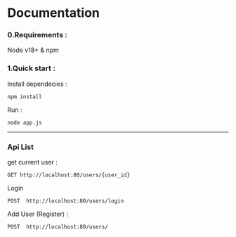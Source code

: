 # Documentation 

### 0.Requirements :
Node v18+ & npm

### 1.Quick start : 
Install dependecies : 
```
npm install
```

Run :
```
node app.js
```

---
### Api List

get current user : 
```
GET http://localhost:80/users/{user_id}
```
Login 
```
POST  http://localhost:80/users/login
```
Add User (Register) : 
```
POST  http://localhost:80/users/
```